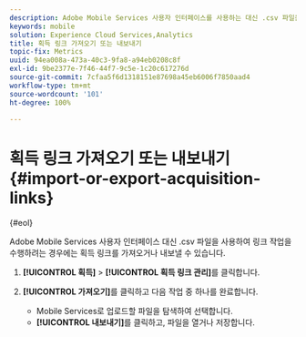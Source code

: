 ```yaml
---
description: Adobe Mobile Services 사용자 인터페이스를 사용하는 대신 .csv 파일을 사용하여 획득 링크 작업을 하는 것이 나을 경우 이러한 링크를 가져오거나 내보내십시오.
keywords: mobile
solution: Experience Cloud Services,Analytics
title: 획득 링크 가져오기 또는 내보내기
topic-fix: Metrics
uuid: 94ea008a-473a-40c3-9fa8-a94eb0208c8f
exl-id: 9be2377e-7f46-44f7-9c5e-1c20c617276d
source-git-commit: 7cfaa5f6d1318151e87698a45eb6006f7850aad4
workflow-type: tm+mt
source-wordcount: '101'
ht-degree: 100%

---
```


# 획득 링크 가져오기 또는 내보내기{#import-or-export-acquisition-links}

{#eol}

Adobe Mobile Services 사용자 인터페이스 대신 .csv 파일을 사용하여 링크 작업을 수행하려는 경우에는 획득 링크를 가져오거나 내보낼 수 있습니다.

1. **[!UICONTROL 획득]** > **[!UICONTROL 획득 링크 관리]**&#x200B;를 클릭합니다.
1. **[!UICONTROL 가져오기]**&#x200B;를 클릭하고 다음 작업 중 하나를 완료합니다.

   * Mobile Services로 업로드할 파일을 탐색하여 선택합니다.
   * **[!UICONTROL 내보내기]**&#x200B;를 클릭하고, 파일을 열거나 저장합니다.

